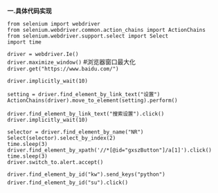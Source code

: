 **一.具体代码实现**

```from selenium import webdriver```  
```from selenium.webdriver.common.action_chains import ActionChains```  
```from selenium.webdriver.support.select import Select```  
```import time``` 

```driver = webdriver.Ie()```  
```driver.maximize_window()```    #浏览器窗口最大化  
```driver.get("https://www.baidu.com/")```

```driver.implicitly_wait(10)```

```setting = driver.find_element_by_link_text("设置")```
```ActionChains(driver).move_to_element(setting).perform()```

```driver.find_element_by_link_text("搜索设置").click()```  
```driver.implicitly_wait(10)```

```selector = driver.find_element_by_name("NR")```  
```Select(selector).select_by_index(2)```  
```time.sleep(3)```  
```driver.find_element_by_xpath('//*[@id="gxszButton"]/a[1]').click()```  
```time.sleep(3)```  
```driver.switch_to.alert.accept()```

```driver.find_element_by_id("kw").send_keys("python")```  
```driver.find_element_by_id("su").click()```
　　

